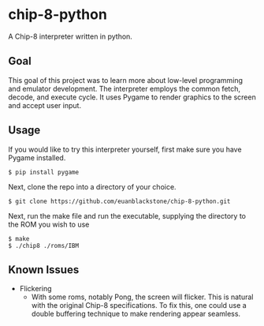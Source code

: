 # chip-8-python
A Chip-8 interpreter written in python.

## Goal
This goal of this project was to learn more about low-level programming and emulator development. The interpreter employs the common fetch, decode, and execute cycle. It uses Pygame to render graphics to the screen and accept user input.

## Usage
If you would like to try this interpreter yourself, first make sure you have Pygame installed.

```console
$ pip install pygame
```

Next, clone the repo into a directory of your choice.

```console
$ git clone https://github.com/euanblackstone/chip-8-python.git
```

Next, run the make file and run the executable, supplying the directory to the ROM you wish to use

```console
$ make
$ ./chip8 ./roms/IBM
```

## Known Issues
* Flickering
  * With some roms, notably Pong, the screen will flicker. This is natural with the original Chip-8 specifications. To fix this, one could use a double buffering technique to make rendering appear seamless.

